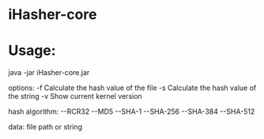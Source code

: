 # iHasher-core
# Usage:
java -jar iHasher-core.jar <options> <hash algorithm> <data>

options:
    -f      Calculate the hash value of the file
    -s      Calculate the hash value of the string
    -v      Show current kernel version

hash algorithm:
    --RCR32
    --MD5
    --SHA-1
    --SHA-256
    --SHA-384
    --SHA-512

data:
    file path or string
